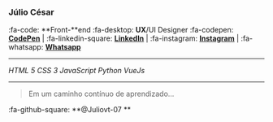 ### **Júlio César**
:fa-code: **Front-**end 
:fa-desktop: **UX**/UI Designer 
:fa-codepen: [**CodePen**](https://codepen.io/juliovt-07 "CodePen") | :fa-linkedin-square: [**LinkedIn**](https://www.linkedin.com/in/juliocesaar/ "LinkedIn") | :fa-instagram: [**Instagram**](https://www.instagram.com/julio_cesar_vt07/ "Instagram") | :fa-whatsapp: [**Whatsapp**](https://api.whatsapp.com/send?phone=5599984738118 "Whatsapp")


------------

*HTML 5
CSS 3
JavaScript
Python
VueJs*

------------
> Em um caminho contínuo de aprendizado...

:fa-github-square: **&#64;Juliovt-07 **
